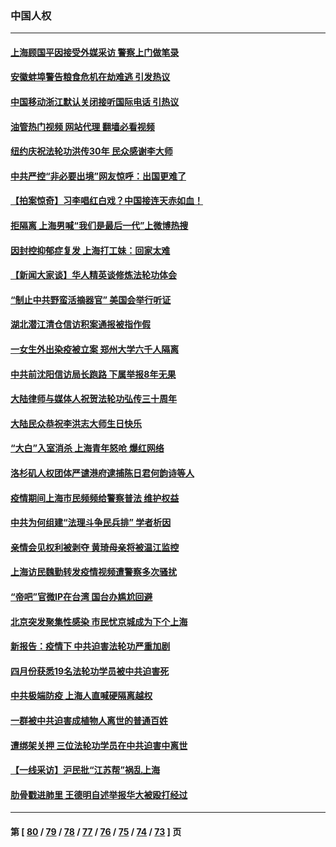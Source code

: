 ### 中国人权
---
#### [上海顾国平因接受外媒采访 警察上门做笔录](../../pages/ncid278/n13736303.md?05160845) 
#### [安徽蚌埠警告粮食危机在劫难逃 引发热议](../../pages/ncid278/n13736542.md?05160845) 
#### [中国移动浙江默认关闭接听国际电话 引热议](../../pages/ncid278/n13736295.md?05160845) 
#### [油管热门视频 网站代理 翻墙必看视频](http://209.222.30.114:81/youtube.html?05160845)
#### [纽约庆祝法轮功洪传30年 民众感谢李大师](../../pages/ncid278/n13736244.md?05160845) 
#### [中共严控“非必要出境”网友惊呼：出国更难了](../../pages/ncid278/n13735911.md?05160845) 
#### [【拍案惊奇】习李唱红白戏？中国接连天赤如血！](../../pages/ncid278/n13735819.md?05160845) 
#### [拒隔离 上海男喊“我们是最后一代”上微博热搜](../../pages/ncid278/n13735808.md?05160845) 
#### [因封控抑郁症复发 上海打工妹：回家太难](../../pages/ncid278/n13735860.md?05160845) 
#### [【新闻大家谈】华人精英谈修炼法轮功体会](../../pages/ncid278/n13735765.md?05160845) 
#### [“制止中共野蛮活摘器官” 美国会举行听证](../../pages/ncid278/n13735831.md?05160845) 
#### [湖北潜江清仓信访积案通报被指作假](../../pages/ncid278/n13735260.md?05160845) 
#### [一女生外出染疫被立案 郑州大学六千人隔离](../../pages/ncid278/n13735283.md?05160845) 
#### [中共前沈阳信访局长跑路 下属举报8年无果](../../pages/ncid278/n13734994.md?05160845) 
#### [大陆律师与媒体人祝贺法轮功弘传三十周年](../../pages/ncid278/n13735062.md?05160845) 
#### [大陆民众恭祝李洪志大师生日快乐](../../pages/ncid278/n13734810.md?05160845) 
#### [“大白”入室消杀 上海青年怒呛 爆红网络](../../pages/ncid278/n13734703.md?05160845) 
#### [洛杉矶人权团体严谴港府逮捕陈日君何韵诗等人](../../pages/ncid278/n13734767.md?05160845) 
#### [疫情期间上海市民频频给警察普法 维护权益](../../pages/ncid278/n13734139.md?05160845) 
#### [中共为何组建“法理斗争民兵排” 学者析因](../../pages/ncid278/n13734109.md?05160845) 
#### [亲情会见权利被剥夺 黄琦母亲将被温江监控](../../pages/ncid278/n13733499.md?05160845) 
#### [上海访民魏勤转发疫情视频遭警察多次骚扰](../../pages/ncid278/n13733148.md?05160845) 
#### [“帝吧”官微IP在台湾 国台办尴尬回避](../../pages/ncid278/n13733056.md?05160845) 
#### [北京突发聚集性感染 市民忧京城成为下个上海](../../pages/ncid278/n13732920.md?05160845) 
#### [新报告：疫情下 中共迫害法轮功严重加剧](../../pages/ncid278/n13732612.md?05160845) 
#### [四月份获悉19名法轮功学员被中共迫害死](../../pages/ncid278/n13731456.md?05160845) 
#### [中共极端防疫 上海人直喊硬隔离越权](../../pages/ncid278/n13732359.md?05160845) 
#### [一群被中共迫害成植物人离世的普通百姓](../../pages/ncid278/n13730316.md?05160845) 
#### [遭绑架关押 三位法轮功学员在中共迫害中离世](../../pages/ncid278/n13727134.md?05160845) 
#### [【一线采访】沪民批“江苏帮”祸乱上海](../../pages/ncid278/n13731242.md?05160845) 
#### [肋骨戳进肺里 王德明自述举报华大被殴打经过](../../pages/ncid278/n13730815.md?05160845) 

---
#### 第 [ [80](./80.md?05160845) / [79](./79.md?05160845) / [78](./78.md?05160845) / [77](./77.md?05160845) / [76](./76.md?05160845) / [75](./75.md?05160845) / [74](./74.md?05160845) / [73](./73.md?05160845) ] 页

